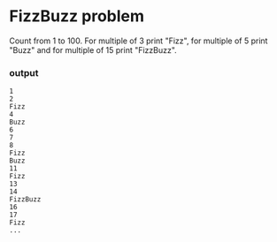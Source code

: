 # FizzBuzz problem

Count from 1 to 100. For multiple of 3 print "Fizz", for multiple of 5 print "Buzz" and for multiple of 15 print "FizzBuzz".

### output

```
1
2
Fizz
4
Buzz
6
7
8
Fizz
Buzz
11
Fizz
13
14
FizzBuzz
16
17
Fizz
...
```
